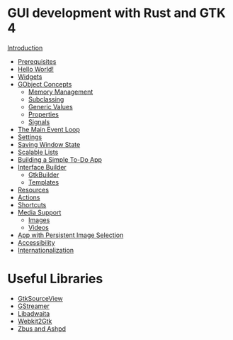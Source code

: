 # GUI development with Rust and GTK 4

[Introduction](introduction.md)
- [Prerequisites](prerequisites.md)
- [Hello World!](hello_world.md)
- [Widgets](widgets.md)
- [GObject Concepts](gobject_concepts.md)
    - [Memory Management](gobject_memory_management.md)
    - [Subclassing](gobject_subclassing.md)
    - [Generic Values](gobject_values.md)
    - [Properties](gobject_properties.md)
    - [Signals](gobject_signals.md)
- [The Main Event Loop](main_event_loop.md)
- [Settings](settings.md)
- [Saving Window State](saving_window_state.md)
- [Scalable Lists](scalable_lists.md)
- [Building a Simple To-Do App]()
- [Interface Builder]()
    - [GtkBuilder]()
    - [Templates]()
- [Resources]()
- [Actions]()
- [Shortcuts]()
- [Media Support]()
    - [Images]()
    - [Videos]()
- [App with Persistent Image Selection]()
- [Accessibility]()
- [Internationalization]()

# Useful Libraries

- [GtkSourceView]()
- [GStreamer]()
- [Libadwaita]()
- [Webkit2Gtk]()
- [Zbus and Ashpd]()
